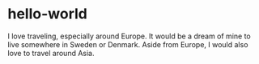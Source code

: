 # hello-world

I love traveling, especially around Europe. It would be a dream of mine to live somewhere in Sweden or Denmark. Aside from Europe, I would also love to travel around Asia.
